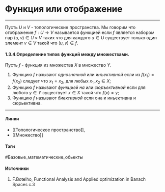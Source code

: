 # Функция или отображение
***
Пусть $U$ и $V$ - топологические пространства. Мы говорим что отображение $f:U\rightarrow V$ называется функцией если $f$ является набором пар $(u,v)\in U\times V$ таких что для каждого $u\in U$ существует только один элемент $v\in V$ такой что $(u,v)\in f$.

#### 1.3.4.Определение типов функций между множествами.
Пусть $f$ - функция из множества $X$ в множество $Y$.
1. Функцию $f$ называют *однозначной* или *инъективной* если из $f(x_1)=f(x_2)$ следует что $x_1=x_2$, для любых $x_1,x_{2}\in X$;
2. Функцию $f$ называют *функцией на* или *сюръективной* если для любого $y\in Y$ существует $x\in X$ такой что $f(x)=y$;
3. Функцию $f$ называют *биективной* если она и инъективна и сюрьективна.

***
#### Линки
- [[Топологическое пространство]],
- [[Множество]]
#### Тэги
 #Базовые_математические_обьекты
#### Источники
  1. F.Botelho, Functional Analysis and Applied optimization in Banach Spaces с.3

